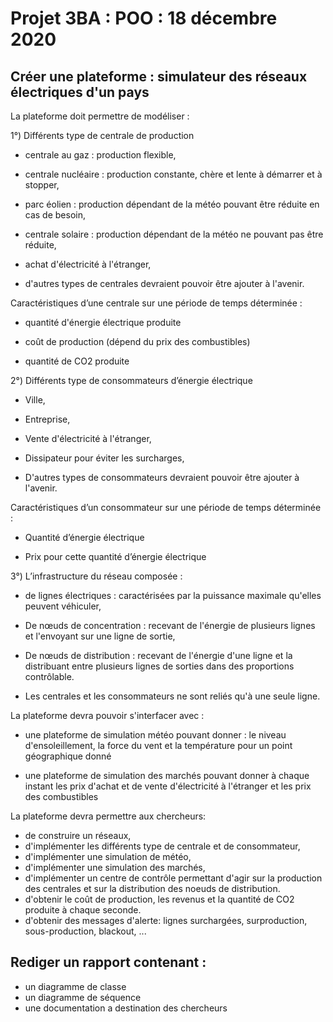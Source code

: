 # Projet 3BA : POO : 18 décembre 2020

## Créer une plateforme : simulateur des réseaux électriques d'un pays 

La plateforme doit permettre de modéliser :  

1°) Différents type de centrale de production 

*    centrale au gaz : production flexible, 

*    centrale nucléaire : production constante, chère et lente à démarrer et à stopper, 

*    parc éolien : production dépendant de la météo pouvant être réduite en cas de besoin, 

*    centrale solaire : production dépendant de la météo ne pouvant pas être réduite, 

*    achat d'électricité à l'étranger, 

*    d'autres types de centrales devraient pouvoir être ajouter à l'avenir. 

  

Caractéristiques d’une centrale sur une période de temps déterminée : 

*    quantité d'énergie électrique produite 

*    coût de production (dépend du prix des combustibles) 

*    quantité de CO2 produite 

 

2°) Différents type de consommateurs d’énergie électrique 

* Ville, 

* Entreprise, 

* Vente d'électricité à l'étranger, 

* Dissipateur pour éviter les surcharges, 

* D'autres types de consommateurs devraient pouvoir être ajouter à l'avenir. 

 

Caractéristiques d’un consommateur sur une période de temps déterminée : 

* Quantité d’énergie électrique  

* Prix pour cette quantité d’énergie électrique 

 

3°) L’infrastructure du réseau composée :  

* de lignes électriques : caractérisées par la puissance maximale qu'elles peuvent véhiculer, 

* De nœuds de concentration : recevant de l'énergie de plusieurs lignes et l'envoyant sur une ligne de sortie, 

* De nœuds de distribution : recevant de l'énergie d'une ligne et la distribuant entre plusieurs lignes de sorties dans des proportions contrôlable. 

* Les centrales et les consommateurs ne sont reliés qu'à une seule ligne. 

 


La plateforme devra pouvoir s'interfacer avec :

* une plateforme de simulation météo pouvant donner : le niveau d'ensoleillement, la force du vent et la température pour un point géographique donné

* une plateforme de simulation des marchés pouvant donner à chaque instant les prix d'achat et de vente d'électricité à l'étranger et les prix des combustibles


La plateforme devra permettre aux chercheurs:

* de construire un réseaux,
* d'implémenter les différents type de centrale et de consommateur,
* d'implémenter une simulation de météo,
* d'implémenter une simulation des marchés,
* d'implémenter un centre de contrôle permettant d'agir sur la production
des centrales et sur la distribution des noeuds de distribution.
* d'obtenir le coût de production, les revenus et la quantité de CO2
produite à chaque seconde.
* d'obtenir des messages d'alerte: lignes surchargées, surproduction, sous-production, blackout, ...

  
## Rediger un rapport contenant :
* un diagramme de classe
* un diagramme de séquence
* une documentation a destination des chercheurs
 

 
